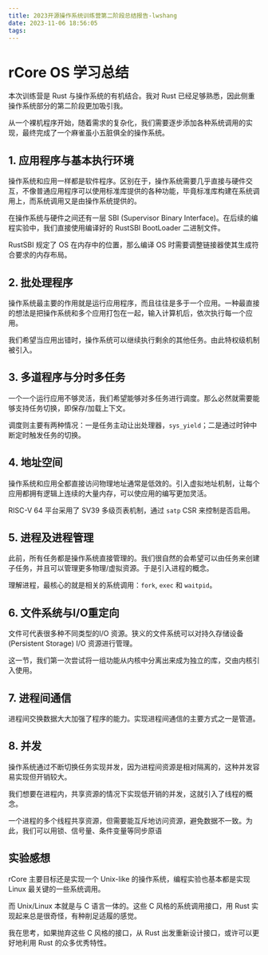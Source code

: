 ```yaml
---
title: 2023开源操作系统训练营第二阶段总结报告-lwshang
date: 2023-11-06 18:56:05
tags:
---
```


# rCore OS 学习总结

本次训练营是 Rust 与操作系统的有机结合。我对 Rust 已经足够熟悉，因此侧重操作系统部分的第二阶段更加吸引我。

从一个裸机程序开始，随着需求的复杂化，我们需要逐步添加各种系统调用的实现，最终完成了一个麻雀虽小五脏俱全的操作系统。

## 1. 应用程序与基本执行环境

操作系统和应用一样都是软件程序。区别在于，操作系统需要几乎直接与硬件交互，不像普通应用程序可以使用标准库提供的各种功能，毕竟标准库构建在系统调用上，而系统调用又是由操作系统提供的。

在操作系统与硬件之间还有一层 SBI (Supervisor Binary Interface)。在后续的编程实验中，我们直接使用编译好的 RustSBI BootLoader 二进制文件。

RustSBI 规定了 OS 在内存中的位置，那么编译 OS 时需要调整链接器使其生成符合要求的内存布局。

## 2. 批处理程序

操作系统最主要的作用就是运行应用程序，而且往往是多于一个应用。一种最直接的想法是把操作系统和多个应用打包在一起，输入计算机后，依次执行每一个应用。

我们希望当应用出错时，操作系统可以继续执行剩余的其他任务。由此特权级机制被引入。

## 3. 多道程序与分时多任务

一个一个运行应用不够灵活，我们希望能够对多任务进行调度。那么必然就需要能够支持任务切换，即保存/加载上下文。

调度则主要有两种情况：一是任务主动让出处理器，`sys_yield`；二是通过时钟中断定时触发任务的切换。

## 4. 地址空间

操作系统和应用全都直接访问物理地址通常是低效的。引入虚拟地址机制，让每个应用都拥有逻辑上连续的大量内存，可以使应用的编写更加灵活。

RISC-V 64 平台采用了 SV39 多级页表机制，通过 `satp` CSR 来控制是否启用。

## 5. 进程及进程管理

此前，所有任务都是操作系统直接管理的。我们很自然的会希望可以由任务来创建子任务，并且可以管理更多物理/虚拟资源。于是引入进程的概念。

理解进程，最核心的就是相关的系统调用：`fork`, `exec` 和 `waitpid`。

## 6. 文件系统与I/O重定向

文件可代表很多种不同类型的I/O 资源。狭义的文件系统可以对持久存储设备 (Persistent Storage) I/O 资源进行管理。

这一节，我们第一次尝试将一组功能从内核中分离出来成为独立的库，交由内核引入使用。

## 7. 进程间通信

进程间交换数据大大加强了程序的能力。实现进程间通信的主要方式之一是管道。

## 8. 并发

操作系统通过不断切换任务实现并发，因为进程间资源是相对隔离的，这种并发容易实现但开销较大。

我们想要在进程内，共享资源的情况下实现低开销的并发，这就引入了线程的概念。

一个进程的多个线程共享资源，但需要能互斥地访问资源，避免数据不一致。为此，我们可以用锁、信号量、条件变量等同步原语

## 实验感想

rCore 主要目标还是实现一个 Unix-like 的操作系统，编程实验也基本都是实现 Linux 最关键的一些系统调用。

而 Unix/Linux 本就是与 C 语言一体的。这些 C 风格的系统调用接口，用 Rust 实现起来总是很奇怪，有种削足适履的感觉。

我在思考，如果抛弃这些 C 风格的接口，从 Rust 出发重新设计接口，或许可以更好地利用 Rust 的众多优秀特性。

